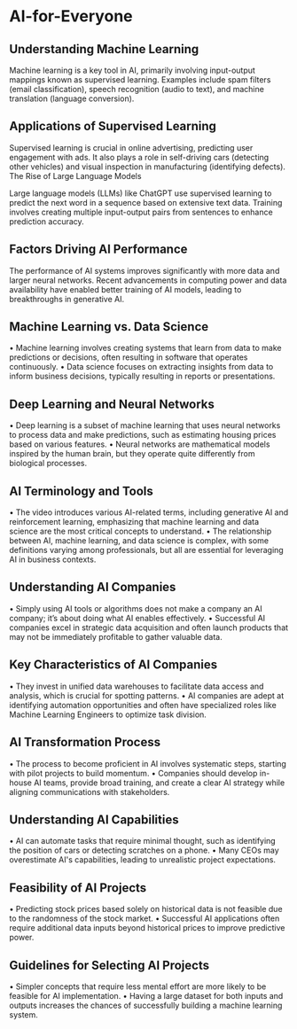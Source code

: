 # AI-for-Everyone


## Understanding Machine Learning

Machine learning is a key tool in AI, primarily involving input-output mappings known as supervised learning.
Examples include spam filters (email classification), speech recognition (audio to text), and machine translation (language conversion).

## Applications of Supervised Learning

Supervised learning is crucial in online advertising, predicting user engagement with ads.
It also plays a role in self-driving cars (detecting other vehicles) and visual inspection in manufacturing (identifying defects).
The Rise of Large Language Models

Large language models (LLMs) like ChatGPT use supervised learning to predict the next word in a sequence based on extensive text data.
Training involves creating multiple input-output pairs from sentences to enhance prediction accuracy.

## Factors Driving AI Performance

The performance of AI systems improves significantly with more data and larger neural networks.
Recent advancements in computing power and data availability have enabled better training of AI models, leading to breakthroughs in generative AI.


## Machine Learning vs. Data Science
•	Machine learning involves creating systems that learn from data to make predictions or decisions, often resulting in software that operates continuously.
•	Data science focuses on extracting insights from data to inform business decisions, typically resulting in reports or presentations.
## Deep Learning and Neural Networks
•	Deep learning is a subset of machine learning that uses neural networks to process data and make predictions, such as estimating housing prices based on various features.
•	Neural networks are mathematical models inspired by the human brain, but they operate quite differently from biological processes.
## AI Terminology and Tools
•	The video introduces various AI-related terms, including generative AI and reinforcement learning, emphasizing that machine learning and data science are the most critical concepts to understand.
•	The relationship between AI, machine learning, and data science is complex, with some definitions varying among professionals, but all are essential for leveraging AI in business contexts.
## Understanding AI Companies
•	Simply using AI tools or algorithms does not make a company an AI company; it’s about doing what AI enables effectively.
•	Successful AI companies excel in strategic data acquisition and often launch products that may not be immediately profitable to gather valuable data.
## Key Characteristics of AI Companies
•	They invest in unified data warehouses to facilitate data access and analysis, which is crucial for spotting patterns.
•	AI companies are adept at identifying automation opportunities and often have specialized roles like Machine Learning Engineers to optimize task division.
## AI Transformation Process
•	The process to become proficient in AI involves systematic steps, starting with pilot projects to build momentum.
•	Companies should develop in-house AI teams, provide broad training, and create a clear AI strategy while aligning communications with stakeholders.
## Understanding AI Capabilities
•	AI can automate tasks that require minimal thought, such as identifying the position of cars or detecting scratches on a phone.
•	Many CEOs may overestimate AI's capabilities, leading to unrealistic project expectations.
## Feasibility of AI Projects
•	Predicting stock prices based solely on historical data is not feasible due to the randomness of the stock market.
•	Successful AI applications often require additional data inputs beyond historical prices to improve predictive power.
## Guidelines for Selecting AI Projects
•	Simpler concepts that require less mental effort are more likely to be feasible for AI implementation.
•	Having a large dataset for both inputs and outputs increases the chances of successfully building a machine learning system.
